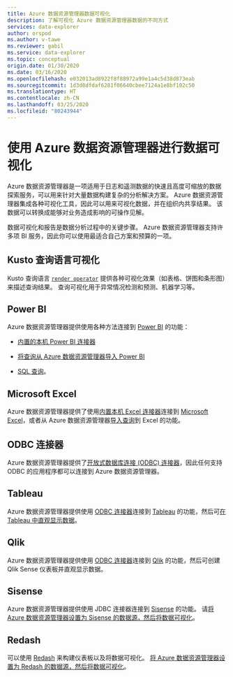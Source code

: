 ```yaml
---
title: Azure 数据资源管理器数据可视化
description: 了解可视化 Azure 数据资源管理器数据的不同方式
services: data-explorer
author: orspod
ms.author: v-tawe
ms.reviewer: gabil
ms.service: data-explorer
ms.topic: conceptual
origin.date: 01/30/2020
ms.date: 03/16/2020
ms.openlocfilehash: e032013ad8922f8f88972a99e1a4c5d38d873eab
ms.sourcegitcommit: 1d3d8dfdaf6281f06640cbee7124a1e8bf102c50
ms.translationtype: HT
ms.contentlocale: zh-CN
ms.lasthandoff: 03/25/2020
ms.locfileid: "80243944"
---
```

# <a name="data-visualization-with-azure-data-explorer"></a>使用 Azure 数据资源管理器进行数据可视化 

Azure 数据资源管理器是一项适用于日志和遥测数据的快速且高度可缩放的数据探索服务，可以用来针对大量数据构建复杂的分析解决方案。 Azure 数据资源管理器集成各种可视化工具，因此可以用来可视化数据，并在组织内共享结果。 该数据可以转换成能够对业务造成影响的可操作见解。

数据可视化和报告是数据分析过程中的关键步骤。 Azure 数据资源管理器支持许多项 BI 服务，因此你可以使用最适合自己方案和预算的一项。

## <a name="kusto-query-language-visualizations"></a>Kusto 查询语言可视化

Kusto 查询语言 [`render operator`](https://docs.microsoft.com/azure/kusto/query/renderoperator) 提供各种可视化效果（如表格、饼图和条形图）来描述查询结果。 查询可视化用于异常情况检测和预测、机器学习等。

## <a name="power-bi"></a>Power BI

Azure 数据资源管理器提供使用各种方法连接到 [Power BI](https://powerbi.microsoft.com) 的功能： 

  * [内置的本机 Power BI 连接器](/data-explorer/power-bi-connector)

  * [将查询从 Azure 数据资源管理器导入 Power BI](/data-explorer/power-bi-imported-query)
 
  * [SQL 查询](/data-explorer/power-bi-sql-query)。

## <a name="microsoft-excel"></a>Microsoft Excel

Azure 数据资源管理器提供了使用[内置本机 Excel 连接器](excel-connector.md)连接到 [Microsoft Excel](https://products.office.com/excel)，或者从 Azure 数据资源管理器[导入查询](excel-blank-query.md)到 Excel 的功能。

<!-- ## Grafana -->

<!-- [Grafana](https://grafana.com) provides an Azure Data Explorer plugin that enables you to visualize data from Azure Data Explorer. You [set up Azure Data Explorer as a data source for Grafana, and then visualize the data](/data-explorer/grafana).  -->

## <a name="odbc-connector"></a>ODBC 连接器

Azure 数据资源管理器提供了[开放式数据库连接 (ODBC) 连接器](connect-odbc.md)，因此任何支持 ODBC 的应用程序都可以连接到 Azure 数据资源管理器。

## <a name="tableau"></a>Tableau

Azure 数据资源管理器提供使用 [ODBC 连接器](/data-explorer/connect-odbc)连接到 [Tableau](https://www.tableau.com) 的功能，然后可[在 Tableau 中直观显示数据](tableau.md)。

## <a name="qlik"></a>Qlik

Azure 数据资源管理器提供使用 [ODBC 连接器](/data-explorer/connect-odbc)连接到 [Qlik](https://www.qlik.com) 的功能，然后可创建 Qlik Sense 仪表板并直观显示数据。


## <a name="sisense"></a>Sisense

Azure 数据资源管理器提供使用 JDBC 连接器连接到 [Sisense](https://www.sisense.com) 的功能。 请[将 Azure 数据资源管理器设置为 Sisense 的数据源，然后将数据可视化](/data-explorer/sisense)。

## <a name="redash"></a>Redash

可以使用 [Redash](https://redash.io/) 来构建仪表板以及将数据可视化。 [将 Azure 数据资源管理器设置为 Redash 的数据源，然后将数据可视化](/data-explorer/redash)。